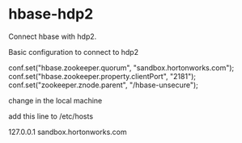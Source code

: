hbase-hdp2
==========

Connect hbase with hdp2.



Basic configuration to connect to hdp2



conf.set("hbase.zookeeper.quorum", "sandbox.hortonworks.com");
conf.set("hbase.zookeeper.property.clientPort", "2181");
conf.set("zookeeper.znode.parent", "/hbase-unsecure");

change in the local machine

add this line to /etc/hosts

127.0.0.1  sandbox.hortonworks.com



